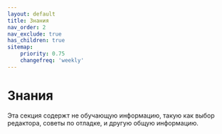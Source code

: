 ```yaml
---
layout: default
title: Знания
nav_order: 2
nav_exclude: true
has_children: true
sitemap:
    priority: 0.75
    changefreq: 'weekly'
---
```


# Знания 

Эта секция содержт не обучающую информацию, такую как выбор редактора, советы по отладке, и другую общую информацию.